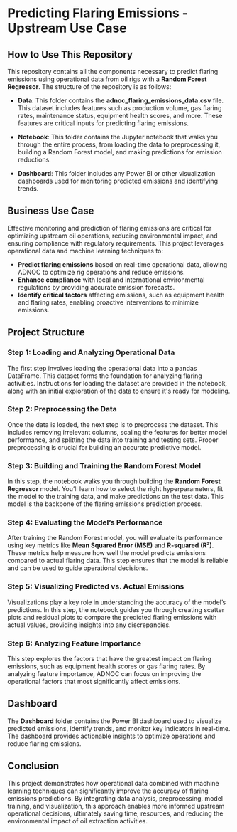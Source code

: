 # Predicting Flaring Emissions - Upstream Use Case

## How to Use This Repository

This repository contains all the components necessary to predict flaring emissions using operational data from oil rigs with a **Random Forest Regressor**. The structure of the repository is as follows:

-   **Data**: This folder contains the **adnoc_flaring_emissions_data.csv** file. This dataset includes features such as production volume, gas flaring rates, maintenance status, equipment health scores, and more. These features are critical inputs for predicting flaring emissions.
    
-   **Notebook**: This folder contains the Jupyter notebook that walks you through the entire process, from loading the data to preprocessing it, building a Random Forest model, and making predictions for emission reductions.
    
-   **Dashboard**: This folder includes any Power BI or other visualization dashboards used for monitoring predicted emissions and identifying trends.
    

## Business Use Case

Effective monitoring and prediction of flaring emissions are critical for optimizing upstream oil operations, reducing environmental impact, and ensuring compliance with regulatory requirements. This project leverages operational data and machine learning techniques to:

-   **Predict flaring emissions** based on real-time operational data, allowing ADNOC to optimize rig operations and reduce emissions.
-   **Enhance compliance** with local and international environmental regulations by providing accurate emission forecasts.
-   **Identify critical factors** affecting emissions, such as equipment health and flaring rates, enabling proactive interventions to minimize emissions.

## Project Structure

### Step 1: Loading and Analyzing Operational Data

The first step involves loading the operational data into a pandas DataFrame. This dataset forms the foundation for analyzing flaring activities. Instructions for loading the dataset are provided in the notebook, along with an initial exploration of the data to ensure it's ready for modeling.

### Step 2: Preprocessing the Data

Once the data is loaded, the next step is to preprocess the dataset. This includes removing irrelevant columns, scaling the features for better model performance, and splitting the data into training and testing sets. Proper preprocessing is crucial for building an accurate predictive model.

### Step 3: Building and Training the Random Forest Model

In this step, the notebook walks you through building the **Random Forest Regressor** model. You’ll learn how to select the right hyperparameters, fit the model to the training data, and make predictions on the test data. This model is the backbone of the flaring emissions prediction process.

### Step 4: Evaluating the Model’s Performance

After training the Random Forest model, you will evaluate its performance using key metrics like **Mean Squared Error (MSE)** and **R-squared (R²)**. These metrics help measure how well the model predicts emissions compared to actual flaring data. This step ensures that the model is reliable and can be used to guide operational decisions.

### Step 5: Visualizing Predicted vs. Actual Emissions

Visualizations play a key role in understanding the accuracy of the model’s predictions. In this step, the notebook guides you through creating scatter plots and residual plots to compare the predicted flaring emissions with actual values, providing insights into any discrepancies.

### Step 6: Analyzing Feature Importance

This step explores the factors that have the greatest impact on flaring emissions, such as equipment health scores or gas flaring rates. By analyzing feature importance, ADNOC can focus on improving the operational factors that most significantly affect emissions.

## Dashboard

The **Dashboard** folder contains the Power BI dashboard used to visualize predicted emissions, identify trends, and monitor key indicators in real-time. The dashboard provides actionable insights to optimize operations and reduce flaring emissions.

## Conclusion

This project demonstrates how operational data combined with machine learning techniques can significantly improve the accuracy of flaring emissions predictions. By integrating data analysis, preprocessing, model training, and visualization, this approach enables more informed upstream operational decisions, ultimately saving time, resources, and reducing the environmental impact of oil extraction activities.
